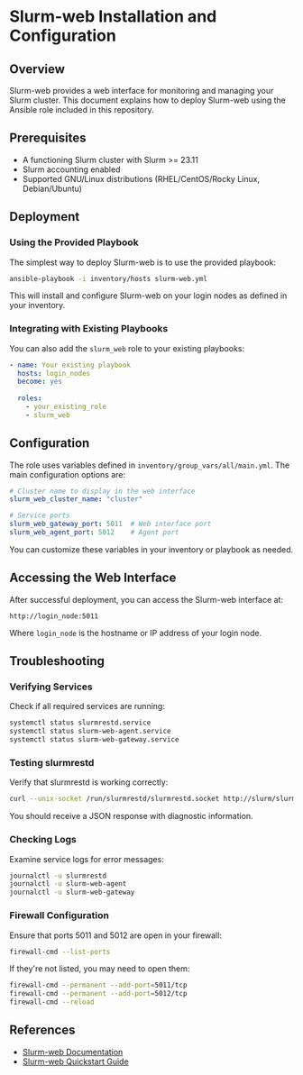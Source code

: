 # Slurm-web Installation and Configuration

## Overview

Slurm-web provides a web interface for monitoring and managing your Slurm cluster. This document explains how to deploy Slurm-web using the Ansible role included in this repository.

## Prerequisites

- A functioning Slurm cluster with Slurm >= 23.11
- Slurm accounting enabled
- Supported GNU/Linux distributions (RHEL/CentOS/Rocky Linux, Debian/Ubuntu)

## Deployment

### Using the Provided Playbook

The simplest way to deploy Slurm-web is to use the provided playbook:

```bash
ansible-playbook -i inventory/hosts slurm-web.yml
```

This will install and configure Slurm-web on your login nodes as defined in your inventory.

### Integrating with Existing Playbooks

You can also add the `slurm_web` role to your existing playbooks:

```yaml
- name: Your existing playbook
  hosts: login_nodes
  become: yes
  
  roles:
    - your_existing_role
    - slurm_web
```

## Configuration

The role uses variables defined in `inventory/group_vars/all/main.yml`. The main configuration options are:

```yaml
# Cluster name to display in the web interface
slurm_web_cluster_name: "cluster"

# Service ports
slurm_web_gateway_port: 5011  # Web interface port
slurm_web_agent_port: 5012    # Agent port
```

You can customize these variables in your inventory or playbook as needed.

## Accessing the Web Interface

After successful deployment, you can access the Slurm-web interface at:

```
http://login_node:5011
```

Where `login_node` is the hostname or IP address of your login node.

## Troubleshooting

### Verifying Services

Check if all required services are running:

```bash
systemctl status slurmrestd.service
systemctl status slurm-web-agent.service
systemctl status slurm-web-gateway.service
```

### Testing slurmrestd

Verify that slurmrestd is working correctly:

```bash
curl --unix-socket /run/slurmrestd/slurmrestd.socket http://slurm/slurm/v0.0.40/diag
```

You should receive a JSON response with diagnostic information.

### Checking Logs

Examine service logs for error messages:

```bash
journalctl -u slurmrestd
journalctl -u slurm-web-agent
journalctl -u slurm-web-gateway
```

### Firewall Configuration

Ensure that ports 5011 and 5012 are open in your firewall:

```bash
firewall-cmd --list-ports
```

If they're not listed, you may need to open them:

```bash
firewall-cmd --permanent --add-port=5011/tcp
firewall-cmd --permanent --add-port=5012/tcp
firewall-cmd --reload
```

## References

- [Slurm-web Documentation](https://docs.rackslab.io/slurm-web/)
- [Slurm-web Quickstart Guide](https://docs.rackslab.io/slurm-web/install/quickstart.html)